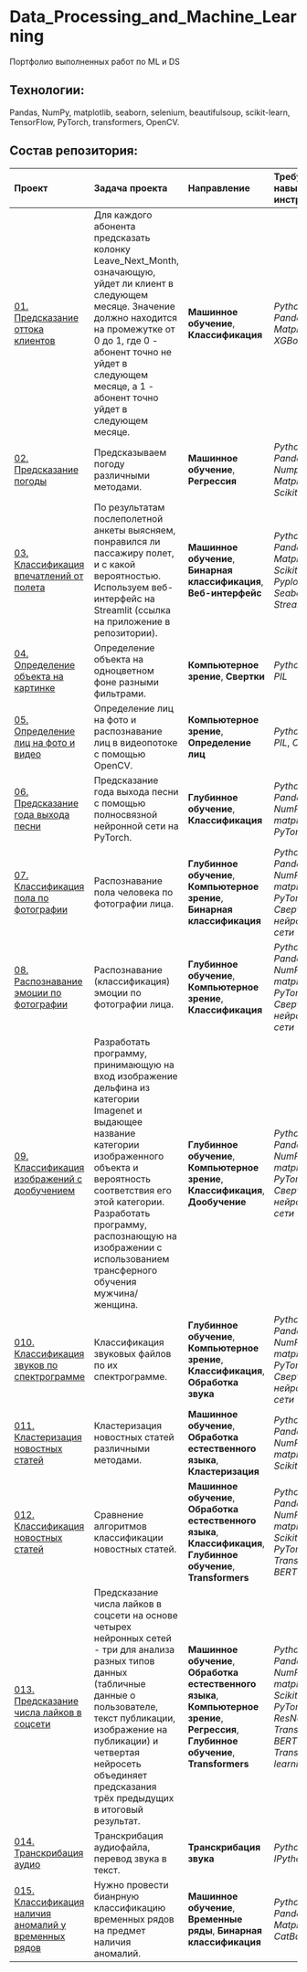# Data_Processing_and_Machine_Learning
Портфолио выполненных работ по ML и DS

## Технологии:
Pandas, NumPy, matplotlib, seaborn, selenium, beautifulsoup, scikit-learn, TensorFlow, PyTorch, transformers, OpenCV.

## Состав репозитория:

|**Проект**|**Задача проекта**|**Направление**|**Требуемые навыки и инструменты**|
|:-----------------|:-------------------------------|:-----------|:-----------|
|[01. Предсказание оттока клиентов](https://github.com/goralex02/Data_Processing_and_Machine_Learning/blob/main/01_Subscribers_Outflow.ipynb)|Для каждого абонента предсказать колонку Leave_Next_Month, означающую, уйдет ли клиент в следующем месяце. Значение должно находится на промежутке от 0 до 1, где 0 - абонент точно не уйдет в следующем месяце, а 1 - абонент точно уйдет в следующем месяце.|**Машинное обучение**, **Классификация**|*Python*, *Pandas*, *Matplotlib*, *XGBoost*|
|[02. Предсказание погоды](https://github.com/goralex02/Data_Processing_and_Machine_Learning/blob/main/5_weather_predictions.ipynb)|Предсказываем погоду различными методами.|**Машинное обучение**, **Регрессия**|*Python*, *Pandas*, *Numpy*, *Matplotlib*, *Scikit-learn*|
|[03. Классификация впечатлений от полета](https://github.com/goralex02/Flight_satisfaction)|По результатам послеполетной анкеты выясняем, понравился ли пассажиру полет, и с какой вероятностью. Используем веб-интерфейс на Streamlit (ссылка на приложение в репозитории).|**Машинное обучение**, **Бинарная классификация**, **Веб-интерфейс**|*Python*, *Pandas*, *Matplotlib*, *Scikit-learn*, *Pyplot*, *Seaborn*, *Streamlit*|
|[04. Определение объекта на картинке](https://github.com/goralex02/Data_Processing_and_Machine_Learning/blob/main/04_object_detection.ipynb)|Определение объекта на одноцветном фоне разными фильтрами.|**Компьютерное зрение**, **Свертки**|*Python*, *SciPy*, *PIL*|
|[05. Определение лиц на фото и видео](https://github.com/goralex02/Data_Processing_and_Machine_Learning/blob/main/05_opencv_and_face_recognition.ipynb)|Определение лиц на фото и распознавание лиц в видеопотоке с помощью OpenCV.|**Компьютерное зрение**, **Определение лиц**|*Python*, *SciPy*, *PIL*, *OpenCV*|
|[06. Предсказание года выхода песни](https://github.com/goralex02/Data_Processing_and_Machine_Learning/blob/main/06_PyTorch_regression_fully_connected.ipynb)|Предсказание года выхода песни с помощью полносвязной нейронной сети на PyTorch.|**Глубинное обучение**, **Классификация**|*Python*, *Pandas*, *NumPy*, *matplotlib*, *PyTorch*|
|[07. Классификация пола по фотографии](https://github.com/goralex02/Data_Processing_and_Machine_Learning/blob/main/07_gender_classification.ipynb)|Распознавание пола человека по фотографии лица.|**Глубинное обучение**, **Компьютерное зрение**, **Бинарная классификация**|*Python*, *Pandas*, *NumPy*, *matplotlib*, *PyTorch*, *Сверточные нейронные сети*|
|[08. Распознавание эмоции по фотографии](https://github.com/goralex02/Data_Processing_and_Machine_Learning/blob/main/08_emotion_recognition.ipynb)|Распознавание (классификация) эмоции по фотографии лица.|**Глубинное обучение**, **Компьютерное зрение**, **Классификация**|*Python*, *Pandas*, *NumPy*, *matplotlib*, *PyTorch*, *Сверточные нейронные сети*|
|[09. Классификация изображений с дообучением](https://github.com/goralex02/Data_Processing_and_Machine_Learning/blob/main/09_image_processing.ipynb)|Разработать программу, принимающую на вход изображение дельфина из категории Imagenet и выдающее название категории изображенного объекта и вероятность соответствия его этой категории. Разработать программу, распознающую на изображении с использованием трансферного обучения мужчина/женщина.|**Глубинное обучение**, **Компьютерное зрение**, **Классификация**, **Дообучение**|*Python*, *Pandas*, *NumPy*, *matplotlib*, *PyTorch*, *Сверточные нейронные сети*|
|[010. Классификация звуков по спектрограмме](https://github.com/goralex02/Data_Processing_and_Machine_Learning/blob/main/010_Sounds_classification.ipynb)|Классификация звуковых файлов по их спектрограмме.|**Глубинное обучение**, **Компьютерное зрение**, **Классификация**, **Обработка звука**|*Python*, *Pandas*, *NumPy*, *matplotlib*, *PyTorch*, *Сверточные нейронные сети*|
|[011. Кластеризация новостных статей](https://github.com/goralex02/Data_Processing_and_Machine_Learning/blob/main/011_Text_clustering.ipynb)|Кластеризация новостных статей различными методами.|**Машинное обучение**, **Обработка естественного языка**, **Кластеризация**|*Python*, *Pandas*, *NumPy*, *matplotlib*, *Scikit-learn*|
|[012. Классификация новостных статей](https://github.com/goralex02/Data_Processing_and_Machine_Learning/blob/main/012_Text_classification.ipynb)|Сравнение алгоритмов классификации новостных статей.|**Машинное обучение**, **Обработка естественного языка**, **Классификация**, **Глубинное обучение**, **Transformers**|*Python*, *Pandas*, *NumPy*, *matplotlib*, *Scikit-learn*, *PyTorch*, *Transformers*, *BERT*|
|[013. Предсказание числа лайков в соцсети](https://github.com/goralex02/Likes_prediction)|Предсказание числа лайков в соцсети на основе четырех нейронных сетей - три для анализа разных типов данных (табличные данные о пользователе, текст публикации, изображение на публикации) и четвертая нейросеть объединяет предсказания трёх предыдущих в итоговый результат.|**Машинное обучение**, **Обработка естественного языка**, **Компьютерное зрение**, **Регрессия**, **Глубинное обучение**, **Transformers**|*Python*, *Pandas*, *NumPy*, *matplotlib*, *Scikit-learn*, *PyTorch*, *ResNet*, *Transformers*, *BERT*, *Transfer learning*|
|[014. Транскрибация аудио](https://github.com/goralex02/Data_Processing_and_Machine_Learning/blob/main/014_Audio_transcribation.ipynb)|Транскрибация аудиофайла, перевод звука в текст.|**Транскрибация звука**|*Python*, *IPython*, *vosk*|
|[015. Классификация наличия аномалий у временных рядов](https://github.com/goralex02/vk-ds-test-2024/blob/main/solution.ipynb)|Нужно провести бианрную классификацию временных рядов на предмет наличия аномалий.|**Машинное обучение**, **Временные ряды**, **Бинарная классификация**|*Python*, *Pandas*, *Matplotlib*, *CatBoost*|
